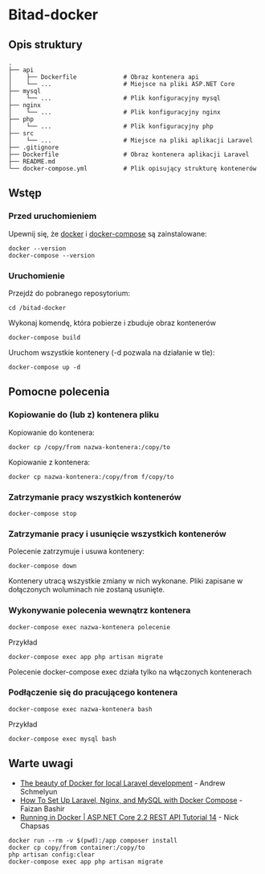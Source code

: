 # Bitad-docker

## Opis struktury
    .
    ├── api                       
    │    ├── Dockerfile             # Obraz kontenera api
    │    └── ...                    # Miejsce na pliki ASP.NET Core
    ├── mysql                     
    │    └── ...                    # Plik konfiguracyjny mysql
    ├── nginx                     
    │    └── ...                    # Plik konfiguracyjny nginx
    ├── php                       
    │    └── ...                    # Plik konfiguracyjny php
    ├── src                       
    │    └── ...                    # Miejsce na pliki aplikacji Laravel
    ├── .gitignore
    ├── Dockerfile                  # Obraz kontenera aplikacji Laravel
    ├── README.md
    └── docker-compose.yml          # Plik opisujący strukturę kontenerów

## Wstęp

### Przed uruchomieniem

Upewnij się, że [docker](https://www.docker.com/) i [docker-compose](https://docs.docker.com/compose/) są zainstalowane:

```
docker --version
docker-compose --version
```

### Uruchomienie

Przejdź do pobranego reposytorium:

```
cd /bitad-docker 
```

Wykonaj komendę, która pobierze i zbuduje obraz kontenerów

```
docker-compose build
```

Uruchom wszystkie kontenery (-d pozwala na działanie w tle):

```
docker-compose up -d
```
## Pomocne polecenia 

### Kopiowanie do (lub z) kontenera pliku

Kopiowanie do kontenera:
```
docker cp /copy/from nazwa-kontenera:/copy/to
```

Kopiowanie z kontenera:
```
docker cp nazwa-kontenera:/copy/from f/copy/to
```

### Zatrzymanie pracy wszystkich kontenerów
```
docker-compose stop
```

### Zatrzymanie pracy i usunięcie wszystkich kontenerów

Polecenie zatrzymuje i usuwa kontenery:
```
docker-compose down
```
Kontenery utracą wszystkie zmiany w nich wykonane. Pliki zapisane w dołączonych woluminach nie zostaną usunięte.

### Wykonywanie polecenia wewnątrz kontenera

```
docker-compose exec nazwa-kontenera polecenie
```

Przykład
```
docker-compose exec app php artisan migrate
```

Polecenie docker-compose exec działa tylko na włączonych kontenerach

### Podłączenie się do pracującego kontenera

```
docker-compose exec nazwa-kontenera bash
```

Przykład
```
docker-compose exec mysql bash
```

## Warte uwagi
* [The beauty of Docker for local Laravel development](https://dev.to/aschmelyun/the-beauty-of-docker-for-local-laravel-development-13c0?fbclid=IwAR2QfJg5qrXJfq4bBjBxltZUU1i1K6DyOIw3oFbRmAvVXXDd5u1_0E1fYQk) - Andrew Schmelyun
* [How To Set Up Laravel, Nginx, and MySQL with Docker Compose](https://www.digitalocean.com/community/tutorials/how-to-set-up-laravel-nginx-and-mysql-with-docker-compose) - Faizan Bashir
* [Running in Docker | ASP.NET Core 2.2 REST API Tutorial 14](https://www.youtube.com/watch?v=fAtfVu569CY) - Nick Chapsas


```
docker run --rm -v $(pwd):/app composer install
docker cp copy/from container:/copy/to
php artisan config:clear
docker-compose exec app php artisan migrate
```
